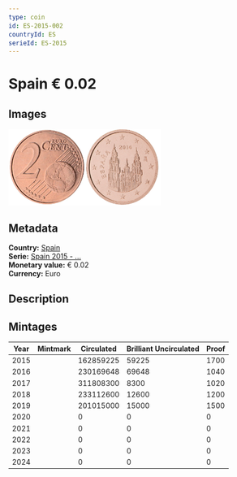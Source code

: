 ```yaml
---
type: coin
id: ES-2015-002
countryId: ES
serieId: ES-2015
---
```


# Spain € 0.02

## Images

<img src="../../../Images/common-2007-002.webp" height="150" alt="Front image"><img src="Images/spain-2015-002.webp" height="150" alt="Back image">

## Metadata

**Country:** [Spain](../index.md)\
**Serie:** [Spain 2015 - ...](index.md)\
**Monetary value:** € 0.02\
**Currency:** Euro

## Description

## Mintages

| Year | Mintmark | Circulated | Brilliant Uncirculated | Proof |
| ---- | -------- | ---------- | ---------------------- | ----- |
| 2015 |          | 162859225  | 59225                  | 1700  |
| 2016 |          | 230169648  | 69648                  | 1040  |
| 2017 |          | 311808300  | 8300                   | 1020  |
| 2018 |          | 233112600  | 12600                  | 1200  |
| 2019 |          | 201015000  | 15000                  | 1500  |
| 2020 |          | 0          | 0                      | 0     |
| 2021 |          | 0          | 0                      | 0     |
| 2022 |          | 0          | 0                      | 0     |
| 2023 |          | 0          | 0                      | 0     |
| 2024 |          | 0          | 0                      | 0     |
